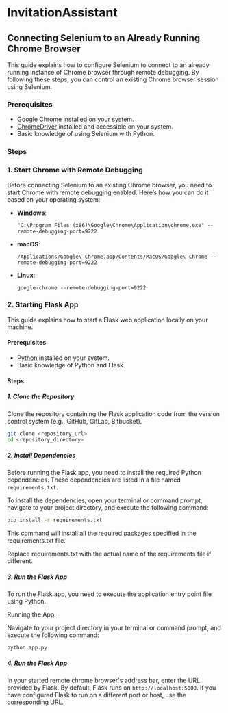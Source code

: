 # InvitationAssistant

## Connecting Selenium to an Already Running Chrome Browser

This guide explains how to configure Selenium to connect to an already running instance of Chrome browser through remote debugging. By following these steps, you can control an existing Chrome browser session using Selenium.

### Prerequisites

- [Google Chrome](https://www.google.com/chrome/) installed on your system.
- [ChromeDriver](https://sites.google.com/a/chromium.org/chromedriver/downloads) installed and accessible on your system.
- Basic knowledge of using Selenium with Python.

### Steps

### 1. Start Chrome with Remote Debugging

Before connecting Selenium to an existing Chrome browser, you need to start Chrome with remote debugging enabled. Here’s how you can do it based on your operating system:

- **Windows**:
  ```shell
  "C:\Program Files (x86)\Google\Chrome\Application\chrome.exe" --remote-debugging-port=9222

- **macOS**:
  ```shell
  /Applications/Google\ Chrome.app/Contents/MacOS/Google\ Chrome --remote-debugging-port=9222  
  ```

- **Linux**: 
    ```shell
    google-chrome --remote-debugging-port=9222
    ```

### 2. Starting Flask App

This guide explains how to start a Flask web application locally on your machine.

#### Prerequisites

- [Python](https://www.python.org/) installed on your system.
- Basic knowledge of Python and Flask.

#### Steps

##### 1. Clone the Repository

Clone the repository containing the Flask application code from the version control system (e.g., GitHub, GitLab, Bitbucket).

```bash
git clone <repository_url>
cd <repository_directory>
```

##### 2. Install Dependencies

Before running the Flask app, you need to install the required Python dependencies. These dependencies are listed in a file named `requirements.txt`.

To install the dependencies, open your terminal or command prompt, navigate to your project directory, and execute the following command:

```bash
pip install -r requirements.txt
```

This command will install all the required packages specified in the requirements.txt file.

Replace requirements.txt with the actual name of the requirements file if different.

##### 3. Run the Flask App

To run the Flask app, you need to execute the application entry point file using Python.

Running the App:

Navigate to your project directory in your terminal or command prompt, and execute the following command:

```bash
python app.py
```
##### 4. Run the Flask App

In your started remote chrome browser's address bar, enter the URL provided by Flask. By default, Flask runs on `http://localhost:5000`. If you have configured Flask to run on a different port or host, use the corresponding URL.

